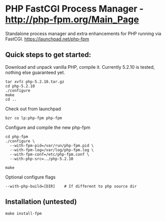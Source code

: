 # PHP FastCGI Process Manager - http://php-fpm.org/Main_Page

Standalone process manager and extra enhancements for PHP running via FastCGI.
https://launchpad.net/php-fpm


## Quick steps to get started:

Download and unpack vanilla PHP, compile it. Currently 5.2.10 is tested, nothing else guaranteed yet.

	tar xvfz php-5.2.10.tar.gz
	cd php-5.2.10
	./configure
	make
	cd ..

Check out from launchpad

	bzr co lp:php-fpm php-fpm

Configure and compile the new php-fpm

	cd php-fpm
	./configure \
	  --with-fpm-pid=/var/run/php-fpm.pid \
	  --with-fpm-log=/var/log/php-fpm.log \
	  --with-fpm-conf=/etc/php-fpm.conf \
	  --with-php-src=../php-5.2.10

	make

Optional configure flags

	--with-php-build=[DIR]    # If different to php source dir

## Installation (untested)

	make install-fpm